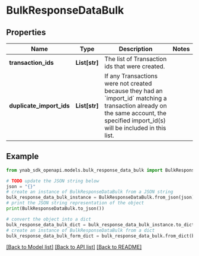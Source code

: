 # BulkResponseDataBulk


## Properties

Name | Type | Description | Notes
------------ | ------------- | ------------- | -------------
**transaction_ids** | **List[str]** | The list of Transaction ids that were created. | 
**duplicate_import_ids** | **List[str]** | If any Transactions were not created because they had an &#x60;import_id&#x60; matching a transaction already on the same account, the specified import_id(s) will be included in this list. | 

## Example

```python
from ynab_sdk_openapi.models.bulk_response_data_bulk import BulkResponseDataBulk

# TODO update the JSON string below
json = "{}"
# create an instance of BulkResponseDataBulk from a JSON string
bulk_response_data_bulk_instance = BulkResponseDataBulk.from_json(json)
# print the JSON string representation of the object
print(BulkResponseDataBulk.to_json())

# convert the object into a dict
bulk_response_data_bulk_dict = bulk_response_data_bulk_instance.to_dict()
# create an instance of BulkResponseDataBulk from a dict
bulk_response_data_bulk_form_dict = bulk_response_data_bulk.from_dict(bulk_response_data_bulk_dict)
```
[[Back to Model list]](../README.md#documentation-for-models) [[Back to API list]](../README.md#documentation-for-api-endpoints) [[Back to README]](../README.md)



